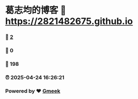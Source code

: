 # 葛志均的博客 :link: https://2821482675.github.io 
### :page_facing_up: [2](https://2821482675.github.io/tag.html) 
### :speech_balloon: 0 
### :hibiscus: 198 
### :alarm_clock: 2025-04-24 16:26:21 
### Powered by :heart: [Gmeek](https://github.com/Meekdai/Gmeek)
